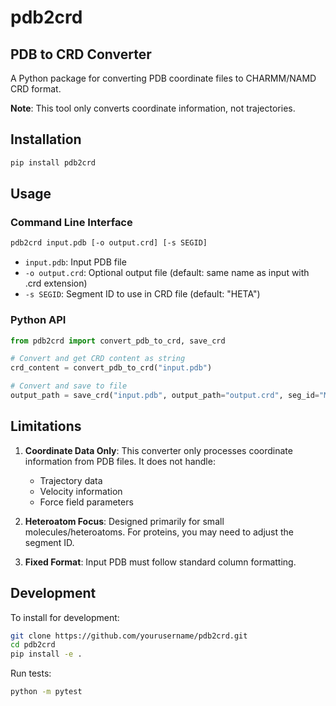 # pdb2crd
## PDB to CRD Converter

A Python package for converting PDB coordinate files to CHARMM/NAMD CRD format.

**Note**: This tool only converts coordinate information, not trajectories.

## Installation

```bash
pip install pdb2crd
```

## Usage

### Command Line Interface

```bash
pdb2crd input.pdb [-o output.crd] [-s SEGID]
```

- `input.pdb`: Input PDB file
- `-o output.crd`: Optional output file (default: same name as input with .crd extension)
- `-s SEGID`: Segment ID to use in CRD file (default: "HETA")

### Python API

```python
from pdb2crd import convert_pdb_to_crd, save_crd

# Convert and get CRD content as string
crd_content = convert_pdb_to_crd("input.pdb")

# Convert and save to file
output_path = save_crd("input.pdb", output_path="output.crd", seg_id="MYSEGID")
```

## Limitations

1. **Coordinate Data Only**: This converter only processes coordinate information from PDB files. It does not handle:
   - Trajectory data
   - Velocity information
   - Force field parameters

2. **Heteroatom Focus**: Designed primarily for small molecules/heteroatoms. For proteins, you may need to adjust the segment ID.

3. **Fixed Format**: Input PDB must follow standard column formatting.

## Development

To install for development:

```bash
git clone https://github.com/yourusername/pdb2crd.git
cd pdb2crd
pip install -e .
```

Run tests:
```bash
python -m pytest
```
